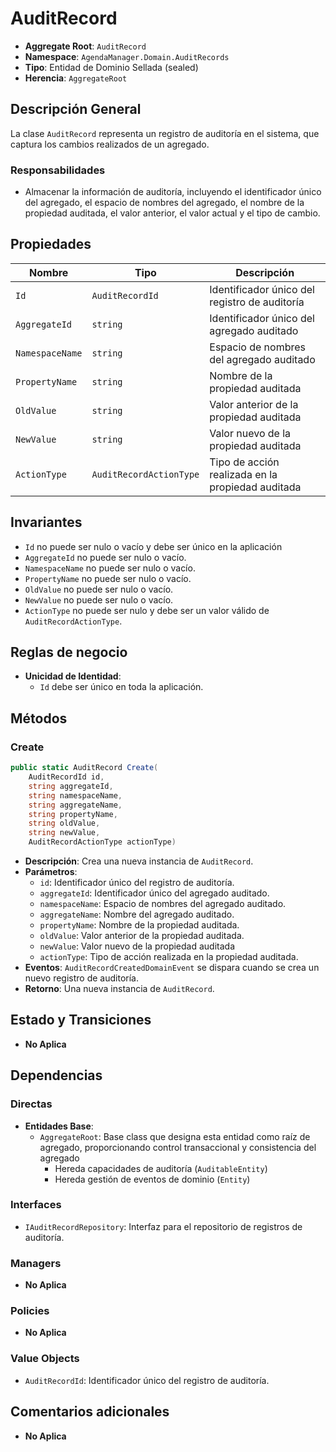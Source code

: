 # AuditRecord

- **Aggregate Root**: `AuditRecord`
- **Namespace**: `AgendaManager.Domain.AuditRecords`
- **Tipo**: Entidad de Dominio Sellada (sealed)
- **Herencia**: `AggregateRoot`

## Descripción General

La clase `AuditRecord` representa un registro de auditoría en el sistema, que captura los cambios realizados de un agregado.

### Responsabilidades

- Almacenar la información de auditoría, incluyendo el identificador único del agregado, el espacio de nombres del agregado, el nombre de la propiedad auditada, el valor anterior, el valor actual y el tipo de cambio.

## Propiedades

| Nombre          | Tipo                    | Descripción                                       |
| --------------- | ----------------------- | ------------------------------------------------- |
| `Id`            | `AuditRecordId`         | Identificador único del registro de auditoría     |
| `AggregateId`   | `string`                | Identificador único del agregado auditado         |
| `NamespaceName` | `string`                | Espacio de nombres del agregado auditado          |
| `PropertyName`  | `string`                | Nombre de la propiedad auditada                   |
| `OldValue`      | `string`                | Valor anterior de la propiedad auditada           |
| `NewValue`      | `string`                | Valor nuevo de la propiedad auditada              |
| `ActionType`    | `AuditRecordActionType` | Tipo de acción realizada en la propiedad auditada |

## Invariantes

- `Id` no puede ser nulo o vacío y debe ser único en la aplicación
- `AggregateId` no puede ser nulo o vacío.
- `NamespaceName` no puede ser nulo o vacío.
- `PropertyName` no puede ser nulo o vacío.
- `OldValue` no puede ser nulo o vacío.
- `NewValue` no puede ser nulo o vacío.
- `ActionType` no puede ser nulo y debe ser un valor válido de `AuditRecordActionType`.

## Reglas de negocio

- **Unicidad de Identidad**:
  - `Id` debe ser único en toda la aplicación.

## Métodos

### Create

```csharp
public static AuditRecord Create(
    AuditRecordId id,
    string aggregateId,
    string namespaceName,
    string aggregateName,
    string propertyName,
    string oldValue,
    string newValue,
    AuditRecordActionType actionType)
```

- **Descripción**: Crea una nueva instancia de `AuditRecord`.
- **Parámetros**:
  - `id`: Identificador único del registro de auditoría.
  - `aggregateId`: Identificador único del agregado auditado.
  - `namespaceName`: Espacio de nombres del agregado auditado.
  - `aggregateName`: Nombre del agregado auditado.
  - `propertyName`: Nombre de la propiedad auditada.
  - `oldValue`: Valor anterior de la propiedad auditada.
  - `newValue`: Valor nuevo de la propiedad auditada
  - `actionType`: Tipo de acción realizada en la propiedad auditada.
- **Eventos**: `AuditRecordCreatedDomainEvent` se dispara cuando se crea un nuevo registro de auditoría.
- **Retorno**: Una nueva instancia de `AuditRecord`.

## Estado y Transiciones

- **No Aplica**

## Dependencias

### Directas

- **Entidades Base**:
  - `AggregateRoot`: Base class que designa esta entidad como raíz de agregado, proporcionando control transaccional y consistencia del agregado
    - Hereda capacidades de auditoría (`AuditableEntity`)
    - Hereda gestión de eventos de dominio (`Entity`)

### Interfaces

- `IAuditRecordRepository`: Interfaz para el repositorio de registros de auditoría.

### Managers

- **No Aplica**

### Policies

- **No Aplica**

### Value Objects

- `AuditRecordId`: Identificador único del registro de auditoría.

## Comentarios adicionales

- **No Aplica**
